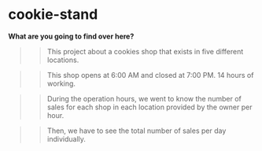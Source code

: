 # cookie-stand

**What are you going to find over here?** 

>> This project about a cookies shop that exists in five different locations.

>> This shop opens at 6:00 AM and closed at 7:00 PM. 14 hours of working.

>> During the operation hours, we went to know the number of sales for each shop in each location provided by the owner per hour.

>> Then, we have to see the total number of sales per day individually. 